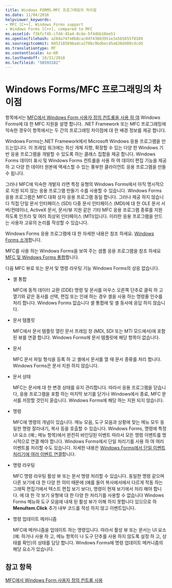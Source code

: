 ```yaml
---
title: Windows FORMS-MFC 프로그래밍의 차이점
ms.date: 11/04/2016
helpviewer_keywords:
- MFC [C++], Windows Forms support
- Windows Forms [C++], compared to MFC
ms.assetid: f3bfcf45-cfd4-45a4-8cde-5f4dbb18ee51
ms.openlocfilehash: a284a74fe0b8cac0df43803951e3a5b5655f8189
ms.sourcegitcommit: 6052185696adca270bc9bdbec45a626dd89cdcdd
ms.translationtype: MT
ms.contentlocale: ko-KR
ms.lasthandoff: 10/31/2018
ms.locfileid: "50593182"
---
```

# <a name="windows-formsmfc-programming-differences"></a>Windows Forms/MFC 프로그래밍의 차이점

항목에서는 [MFC에서 Windows Form 사용자 정의 컨트롤을 사용 하 여](../dotnet/using-a-windows-form-user-control-in-mfc.md) Windows Forms에 대 한 MFC 지원을 설명 합니다. .NET Framework 또는 MFC 프로그래밍에 익숙한 경우이 항목에서는 두 간의 프로그래밍 차이점에 대 한 배경 정보를 제공 합니다.

Windows Forms는.NET Framework에서 Microsoft Windows 응용 프로그램을 만드는입니다. 이 프레임 워크에는 최신 개체 지향, 확장할 수 있는 다양 한 Windows 기반 응용 프로그램을 개발할 수 있도록 하는 클래스 집합을 제공 합니다. Windows Forms 데이터 표시 및 Windows Forms 컨트롤을 사용 하 여 데이터 편집 기능을 제공 하 고 다양 한 데이터 원본에 액세스할 수 있는 풍부한 클라이언트 응용 프로그램을 만들 수 됩니다.

그러나 MFC에 익숙한 개발자 라면 특정 유형의 Windows Forms에서 아직 명시적으로 지원 되지 않는 응용 프로그램 만들기 수를 사용할 수 있습니다. Windows Forms 응용 프로그램은 MFC 대화 상자 응용 프로그램 동일 합니다. 그러나 제공 하지 않습니다 직접 단일 문서 인터페이스 (SDI) 다중 문서 인터페이스 (MDI)에 대 한 OLE 문서 서버/컨테이너, ActiveX 문서, 문서/뷰 지원 같은 기타 MFC 응용 프로그램 종류를 지원 하도록 인프라 및 여러 최상위 인터페이스 (MTI)입니다. 이러한 응용 프로그램을 만드는 사용자 고유의 논리를 작성할 수 있습니다.

Windows Forms 응용 프로그램에 대 한 자세한 내용은 참조 하세요. [Windows Forms 소개](/dotnet/framework/winforms/windows-forms-overview)합니다.

MFC를 사용 하는 Windows Forms을 보여 주는 샘플 응용 프로그램을 참조 하세요 [MFC 및 Windows Forms 통합](http://www.microsoft.com/downloads/details.aspx?FamilyID=987021bc-e575-4fe3-baa9-15aa50b0f599&displaylang=en)합니다.

다음 MFC 뷰로 또는 문서 및 명령 라우팅 기능 Windows Forms의 상응 없습니다.

- 셸 통합

   MFC에 동적 데이터 교환 (DDE) 명령 및 문서를 마우스 오른쪽 단추로 클릭 하 고 열기와 같은 동사를 선택, 편집 또는 인쇄 하는 경우 셸을 사용 하는 명령줄 인수를 처리 합니다. Windows Forms 없습니다 셸 통합에 및 셸 동사에 응답 하지 않습니다.

- 문서 템플릿

   MFC에서 문서 템플릿 열린 문서 프레임 창 (MDI, SDI 또는 MTI 모드에서)에 포함 된 뷰를 연결 합니다. Windows Forms에 문서 템플릿에 해당 항목이 없습니다.

- 문서

   MFC 문서 파일 형식을 등록 하 고 셸에서 문서를 열 때 문서 종류를 처리 합니다. Windows Forms은 문서 지원 하지 않습니다.

- 문서 상태

   MFC는 문서에 대 한 변경 상태를 유지 관리합니다. 따라서 응용 프로그램을 닫습니다, 응용 프로그램을 포함 하는 마지막 보기를 닫거나 Windows에서 종료, MFC 문서를 저장할 것인지 묻습니다. Windows Forms에 해당 하는 지원 되지 않습니다.

- 명령

   MFC에 명령의 개념이 있습니다. 메뉴 모음, 도구 모음과 상황에 맞는 메뉴 모두 동일한 명령 잘라내기, 복사 등을 호출할 수 있습니다. Windows Forms, 명령에 특정 UI 요소 (예:; 메뉴 항목)에서 완전히 바인딩된 이벤트 따라서 모든 명령 이벤트를 명시적으로 연결 해야 합니다. Windows Forms에서 단일 처리기를 사용 하 여 여러 이벤트를 처리할 수도 있습니다. 자세한 내용은 [Windows Forms에서 단일 이벤트 처리기에 여러 이벤트 연결](/dotnet/framework/winforms/how-to-connect-multiple-events-to-a-single-event-handler-in-windows-forms)합니다.

- 명령 라우팅

   MFC 명령 라우팅 활성 뷰 또는 문서 명령 처리할 수 있습니다. 동일한 명령 같으며 다른 보기에 대 한 다양 한 의미 때문에 (예를 들어 복사에서에서 다르게 작동 하는 그래픽 편집기에서 텍스트 편집 보기 보다), 명령이 현재 보기에서 처리 해야 합니다. 에 대 한 각 보기 유형에 대 한 다양 한 처리기를 사용할 수 없습니다 Windows Forms 메뉴와 도구 모음에 내재 된 활성 뷰가 이해 하지 못합니다 있으므로 하 **MenuItem.Click** 추가 내부 코드를 작성 하지 않고 이벤트입니다.

- 명령 업데이트 메커니즘

   MFC에 메커니즘을 업데이트 하는 명령입니다. 따라서 활성 뷰 또는 문서는 UI 요소 (예: 하거나 사용 하 고, 메뉴 항목이 나 도구 단추를 사용 하지 않도록 설정 하 고, 상태를 확인)의 상태를 담당 합니다. Windows Forms에 명령 업데이트 메커니즘의 해당 요소가 있습니다.

## <a name="see-also"></a>참고 항목

[MFC에서 Windows Form 사용자 정의 컨트롤 사용](../dotnet/using-a-windows-form-user-control-in-mfc.md)
